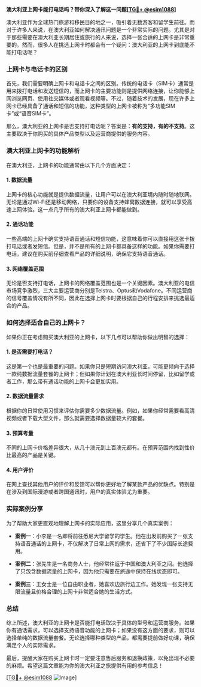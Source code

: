 **澳大利亚上网卡能打电话吗？带你深入了解这一问题[[TG💪+ @esim1088](https://t.me/s/esim1088)]**

澳大利亚作为全球热门旅游和移民目的地之一，吸引着无数游客和留学生前往。而对于许多人来说，在澳大利亚如何解决通讯问题是一个非常实际的问题。尤其是对于那些需要在澳大利亚长期居住或旅行的人来说，选择一张合适的上网卡是非常重要的。然而，很多人在挑选上网卡时都会有一个疑问：澳大利亚的上网卡到底能不能打电话呢？

### 上网卡与电话卡的区别

首先，我们需要明确上网卡和电话卡之间的区别。传统的电话卡（SIM卡）通常是用来拨打电话和发送短信的，而上网卡的主要功能则是提供网络连接，让你能够上网浏览网页、使用社交媒体或者观看视频等。不过，随着技术的发展，现在许多上网卡已经具备了通话和短信的功能，这种类型的上网卡被称为“多功能SIM卡”或“语音SIM卡”。

那么，澳大利亚的上网卡是否支持打电话呢？答案是：**有的支持，有的不支持**。这主要取决于你购买的具体产品类型以及运营商提供的服务内容。

### 澳大利亚上网卡的功能解析

在澳大利亚，上网卡的功能通常由以下几个方面决定：

#### 1. 数据流量
上网卡的核心功能就是提供数据流量，让用户可以在澳大利亚境内随时随地联网。无论是通过Wi-Fi还是移动网络，只要你的设备支持蜂窝数据连接，就可以享受高速上网体验。这一点几乎所有的澳大利亚上网卡都能做到。

#### 2. 通话功能
一些高端的上网卡确实支持语音通话和短信功能，这意味着你可以直接用这张卡拨打电话或者发短信。但是，并不是所有的上网卡都具备这样的功能。如果你需要打电话，建议在购买前仔细查看产品的详细说明，确保它支持语音通话。

#### 3. 网络覆盖范围
无论是否支持打电话，上网卡的网络覆盖范围也是一个关键因素。澳大利亚的电信市场竞争激烈，三大主要运营商分别是Telstra、Optus和Vodafone。不同运营商的信号覆盖情况有所不同，因此在选择上网卡时要根据自己的行程安排来挑选最适合的产品。

### 如何选择适合自己的上网卡？

如果你正在考虑购买澳大利亚的上网卡，以下几点可以帮助你做出明智的选择：

#### 1. 是否需要打电话？
这是第一个也是最重要的问题。如果你只是短期访问澳大利亚，可能更倾向于选择一款纯数据流量套餐的上网卡；但如果你计划在澳大利亚长时间停留，比如留学或者工作，那么带有通话功能的上网卡会更加实用。

#### 2. 数据流量需求
根据你的日常使用习惯来评估你需要多少数据流量。例如，如果你经常需要看高清视频或者下载大型文件，那么就需要选择数据量较大的套餐。

#### 3. 预算考量
不同的上网卡价格差异很大，从几十澳元到上百澳元都有。在预算范围内找到性价比最高的产品是关键。

#### 4. 用户评价
在网上查找其他用户的评价和反馈可以帮你更好地了解某款产品的优缺点。特别是在涉及到国际漫游或者跨国通讯时，用户的真实体验尤为重要。

### 实际案例分享

为了帮助大家更直观地理解上网卡的实际应用，这里分享几个真实案例：

- **案例一**：小李是一名即将前往悉尼大学留学的学生。他在出发前购买了一张支持语音通话的上网卡，不仅解决了日常上网的需求，还省下了不少国际长途费用。
  
- **案例二**：张先生是一名商务人士，他经常往返于中国和澳大利亚之间。他选择了只包含数据流量的上网卡，因为他只需要在旅途中保持在线状态即可。

- **案例三**：王女士是一位自由职业者，她喜欢边旅行边工作。她发现一张支持无限流量且价格合理的上网卡非常适合她的生活方式。

### 总结

综上所述，澳大利亚的上网卡是否能打电话取决于具体的型号和运营商服务。如果你有通话需求，可以选择支持语音功能的上网卡；如果没有这方面的要求，则可以选择单纯的数据流量套餐。无论选择哪种类型的产品，都需要提前做好功课，确保满足个人的实际需求。

最后，提醒大家在购买上网卡时一定要注意售后服务和退换政策，以免出现不必要的麻烦。希望这篇文章能为你的澳大利亚之旅提供有用的参考信息！

[[TG💪+ @esim1088](https://t.me/s/esim1088) ![Image](https://i.postimg.cc/4NQfJmqS/Snipaste-2025-05-13-00-14-12.png)]